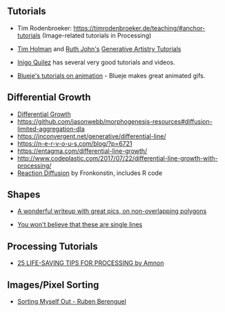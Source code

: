 

## Tutorials
 
- Tim Rodenbroeker: https://timrodenbroeker.de/teaching/#anchor-tutorials (Image-related tutorials in Processing)
- [Tim Holman](https://tholman.com/) and [Ruth John's](https://ruthjohn.com/) [Generative Artistry Tutorials](https://generativeartistry.com/tutorials/) 

 - [Inigo Quilez](https://iquilezles.org/index.html) has several very good tutorials and videos.
 - [Blueje's tutorials on animation](https://bleuje.github.io/tutorials/) - Blueje makes great animated gifs.
 
## Differential Growth
- [Differential Growth](https://www.kaspar.wtf/code-poems/differential-growth)
- https://github.com/jasonwebb/morphogenesis-resources#diffusion-limited-aggregation-dla
- https://inconvergent.net/generative/differential-line/
- https://n-e-r-v-o-u-s.com/blog/?p=6721
- https://entagma.com/differential-line-growth/
- http://www.codeplastic.com/2017/07/22/differential-line-growth-with-processing/
- [Reaction Diffusion](https://fronkonstin.com/2019/12/28/reaction-diffusion/) by Fronkonstin, includes R code


## Shapes
- [A wonderful writeup with great pics, on non-overlapping polygons](https://web.archive.org/web/20170429123136/http://paulbourke.net/texture_colour/randomtile/) 

- [You won't believe that these are single lines](https://www.bldgblog.com/2018/05/journey-of-a-single-line/)

## Processing Tutorials
- [25 LIFE-SAVING TIPS FOR PROCESSING by Amnon](https://amnonp5.wordpress.com/2012/01/28/25-life-saving-tips-for-processing/)

## Images/Pixel Sorting
- [Sorting Myself Out - Ruben Berenguel](https://mostlymaths.net/2020/05/sorting-myself-out.html/)
